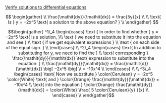 [Verify solutions to differential equations](https://www.khanacademy.org/math/differential-equations/first-order-differential-equations/differential-equations-intro/e/introduction-to-differential-equations-and-initial-value-problems)

```math

\begin{gather}
   \\
   \frac{\mathit{dy}}{\mathit{dx}} = \frac{5y}{x} \\
   \\
   \text{ Is } y = −2x^5 \text{ a solution to the above equation? }
   \\
\end{gather}

```

```math
\begin{gather}
   ^1/_4 
     \begin{cases}
      \text { In order to find whether } y = −2x^5 \text{ is a solution, }\\
      \text { we need to substitute it into the equation and see } \\
      \text { if we get equivalent expressions } \\
      \text { on each side of the equal sign. } \\
     \end{cases}
   \\
   ^2/_4 
     \begin{cases}
      \text{ In addition to substituting for y, we need to find the } \\
      \text{ corresponding } \frac{\mathit{dy}}{\mathit{dx}} \text{ expression to substitute into the equation: } \\
      \frac{\mathit{dy}}{\mathit{dx}} = \frac{\mathit{d}}{\mathit{dx}} \big[ −2x^5 \big] \\
      = -10x^4 \\
     \end{cases} \\
   \\
   ^3/_4 
     \begin{cases}
      \text{ Now we substitute } \color{Cerulean} y = -2x^5 \color{White} \text{ and } \color{Orange} \frac{\mathit{dy}}{\mathit{dx}} = -10x^4 \\
      \text{ into the equation } \color{Orange} \frac{\mathit{dy}}{\mathit{dx}} = \color{White} \frac{ 5 \color{Cerulean}{y} }{x} \\
     \end{cases}
    \\
\end{gather}
```
